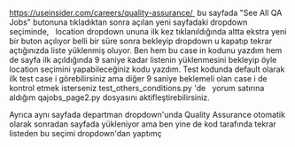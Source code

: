 https://useinsider.com/careers/quality-assurance/  bu sayfada "See All QA Jobs" butonuna tıkladıktan sonra açılan yeni sayfadaki dropdown seçiminde,  
location dropdown ununa ilk kez tıklanıldığında altta ekstra yeni bir buton açılıyor belli bir süre sonra bekleyip dropdown u kapatıp tekrar açtığınızda liste yüklenmiş oluyor. 
Ben hem bu case in kodunu yazdım hem de sayfa ilk açıldığında 9 saniye kadar listenin yüklenmesini bekleyip öyle location seçimini yapabileceğiniz kodu yazdım. 
Test kodunda default olarak ilk test case i görebilirsiniz ama diğer 9 saniye beklemeli olan case i de kontrol etmek isterseniz test_others_conditions.py 'de  
yorum satırına aldığım qajobs_page2.py dosyasını aktifleştirebilirsiniz.


Ayrıca aynı sayfada departman dropdown'unda Quality Assurance otomatik olarak sonradan sayfada yükleniyor ama ben yine de kod tarafında 
tekrar listeden bu seçimi dropdown'dan yaptımç
